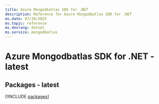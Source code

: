 ```yaml
---
title: Azure Mongodbatlas SDK for .NET
description: Reference for Azure Mongodbatlas SDK for .NET
ms.date: 07/28/2025
ms.topic: reference
ms.devlang: dotnet
ms.service: mongodbatlas
---
```

# Azure Mongodbatlas SDK for .NET - latest
## Packages - latest
[!INCLUDE [packages](mongodbatlas-index.md)]